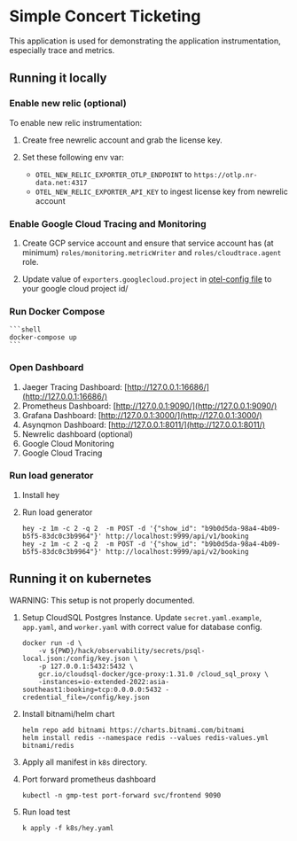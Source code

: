 # Simple Concert Ticketing

This application is used for demonstrating the application instrumentation, especially trace and metrics.

## Running it locally

### Enable new relic (optional)

To enable new relic instrumentation:

1. Create free newrelic account and grab the license key.

1. Set these following env var:

    * `OTEL_NEW_RELIC_EXPORTER_OTLP_ENDPOINT` to `https://otlp.nr-data.net:4317`
    * `OTEL_NEW_RELIC_EXPORTER_API_KEY` to ingest license key from newrelic account
         
### Enable Google Cloud Tracing and Monitoring

1. Create GCP service account and ensure that service account has (at minimum) `roles/monitoring.metricWriter` and `roles/cloudtrace.agent` role.

1. Update value of `exporters.googlecloud.project` in [otel-config file](./hack/observability/otel-config.yaml) to your google cloud project id/ 

### Run Docker Compose

    ```shell
    docker-compose up
    ```

### Open Dashboard

1. Jaeger Tracing Dashboard: [http://127.0.0.1:16686/](http://127.0.0.1:16686/)
2. Prometheus Dashboard: [http://127.0.0.1:9090/](http://127.0.0.1:9090/)
3. Grafana Dashboard: [http://127.0.0.1:3000/](http://127.0.0.1:3000/)
4. Asynqmon Dashboard: [http://127.0.0.1:8011/](http://127.0.0.1:8011/)
5. Newrelic dashboard (optional)
6. Google Cloud Monitoring
7. Google Cloud Tracing

### Run load generator

1. Install hey

1. Run load generator

    ```shell
    hey -z 1m -c 2 -q 2  -m POST -d '{"show_id": "b9b0d5da-98a4-4b09-b5f5-83dc0c3b9964"}' http://localhost:9999/api/v1/booking
    hey -z 1m -c 2 -q 2  -m POST -d '{"show_id": "b9b0d5da-98a4-4b09-b5f5-83dc0c3b9964"}' http://localhost:9999/api/v2/booking
    ```

## Running it on kubernetes

WARNING: This setup is not properly documented.

1. Setup CloudSQL Postgres Instance. Update `secret.yaml.example`, `app.yaml`, and `worker.yaml` with correct value for database config.
    ```shell
    docker run -d \
        -v ${PWD}/hack/observability/secrets/psql-local.json:/config/key.json \
        -p 127.0.0.1:5432:5432 \
        gcr.io/cloudsql-docker/gce-proxy:1.31.0 /cloud_sql_proxy \
        -instances=io-extended-2022:asia-southeast1:booking=tcp:0.0.0.0:5432 -credential_file=/config/key.json
    ```

1. Install bitnami/helm chart

    ```shell
    helm repo add bitnami https://charts.bitnami.com/bitnami
    helm install redis --namespace redis --values redis-values.yml bitnami/redis
    ```

1. Apply all manifest in `k8s` directory.

1. Port forward prometheus dashboard

    ```shell
    kubectl -n gmp-test port-forward svc/frontend 9090
    ```

1. Run load test

    ```shell
    k apply -f k8s/hey.yaml
    ```